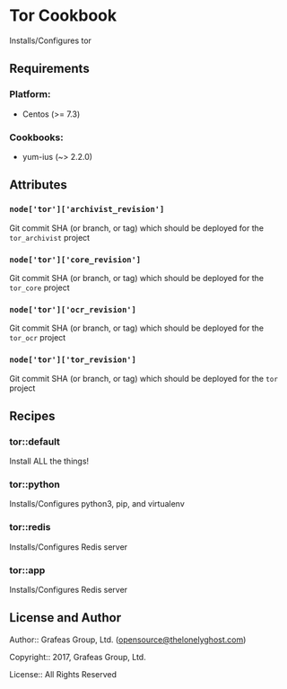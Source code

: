 Tor Cookbook
============

Installs/Configures tor

Requirements
------------

### Platform:

* Centos (>= 7.3)

### Cookbooks:

* yum-ius (~> 2.2.0)

Attributes
----------

### `node['tor']['archivist_revision']`

Git commit SHA (or branch, or tag) which should be deployed for the `tor_archivist` project

### `node['tor']['core_revision']`

Git commit SHA (or branch, or tag) which should be deployed for the `tor_core` project

### `node['tor']['ocr_revision']`

Git commit SHA (or branch, or tag) which should be deployed for the `tor_ocr` project

### `node['tor']['tor_revision']`

Git commit SHA (or branch, or tag) which should be deployed for the `tor` project

Recipes
-------

### tor::default

Install ALL the things!

### tor::python

Installs/Configures python3, pip, and virtualenv

### tor::redis

Installs/Configures Redis server

### tor::app

Installs/Configures Redis server


License and Author
------------------

Author:: Grafeas Group, Ltd. (<opensource@thelonelyghost.com>)

Copyright:: 2017, Grafeas Group, Ltd.

License:: All Rights Reserved

